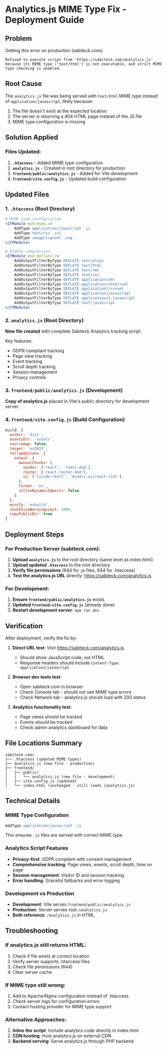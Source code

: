 # Analytics.js MIME Type Fix - Deployment Guide

## Problem
Getting this error on production (sabiteck.com):
```
Refused to execute script from 'https://sabiteck.com/analytics.js' because its MIME type ('text/html') is not executable, and strict MIME type checking is enabled.
```

## Root Cause
The `analytics.js` file was being served with `text/html` MIME type instead of `application/javascript`, likely because:
1. The file doesn't exist at the expected location
2. The server is returning a 404 HTML page instead of the JS file
3. MIME type configuration is missing

## Solution Applied

### Files Updated:

1. **`.htaccess`** - Added MIME type configuration
2. **`analytics.js`** - Created in root directory for production
3. **`frontend/public/analytics.js`** - Added for Vite development
4. **`frontend/vite.config.js`** - Updated build configuration

## Updated Files

### 1. `.htaccess` (Root Directory)
```apache
# MIME type configuration
<IfModule mod_mime.c>
    AddType application/javascript .js
    AddType text/css .css
    AddType image/svg+xml .svg
</IfModule>

# Enable compression
<IfModule mod_deflate.c>
    AddOutputFilterByType DEFLATE text/plain
    AddOutputFilterByType DEFLATE text/html
    AddOutputFilterByType DEFLATE text/xml
    AddOutputFilterByType DEFLATE text/css
    AddOutputFilterByType DEFLATE application/xml
    AddOutputFilterByType DEFLATE application/xhtml+xml
    AddOutputFilterByType DEFLATE application/rss+xml
    AddOutputFilterByType DEFLATE application/javascript
    AddOutputFilterByType DEFLATE application/x-javascript
    AddOutputFilterByType DEFLATE text/javascript
</IfModule>
```

### 2. `analytics.js` (Root Directory)
**New file created** with complete Sabiteck Analytics tracking script.

Key features:
- GDPR compliant tracking
- Page view tracking
- Event tracking
- Scroll depth tracking
- Session management
- Privacy controls

### 3. `frontend/public/analytics.js` (Development)
**Copy of analytics.js** placed in Vite's public directory for development server.

### 4. `frontend/vite.config.js` (Build Configuration)
```javascript
build: {
  outDir: 'dist',
  assetsDir: 'assets',
  sourcemap: false,
  target: 'es2015',
  rollupOptions: {
    output: {
      manualChunks: {
        vendor: ['react', 'react-dom'],
        router: ['react-router-dom'],
        ui: ['lucide-react', '@radix-ui/react-slot'],
      },
      format: 'es',
      inlineDynamicImports: false
    }
  },
  minify: 'esbuild',
  chunkSizeWarningLimit: 1000,
  copyPublicDir: true
}
```

## Deployment Steps

### For Production Server (sabiteck.com):

1. **Upload `analytics.js`** to the root directory (same level as index.html)
2. **Upload updated `.htaccess`** to the root directory
3. **Verify file permissions** (644 for .js files, 644 for .htaccess)
4. **Test the analytics.js URL** directly: https://sabiteck.com/analytics.js

### For Development:

1. **Ensure `frontend/public/analytics.js`** exists
2. **Updated `frontend/vite.config.js`** (already done)
3. **Restart development server**: `npm run dev`

## Verification

After deployment, verify the fix by:

1. **Direct URL test**: Visit https://sabiteck.com/analytics.js
   - Should show JavaScript code, not HTML
   - Response headers should include `Content-Type: application/javascript`

2. **Browser dev tools test**:
   - Open sabiteck.com in browser
   - Check Console tab - should not see MIME type errors
   - Check Network tab - analytics.js should load with 200 status

3. **Analytics functionality test**:
   - Page views should be tracked
   - Events should be tracked
   - Check admin analytics dashboard for data

## File Locations Summary

```
sabiteck.com/
├── .htaccess (updated MIME types)
├── analytics.js (new file - production)
├── frontend/
│   ├── public/
│   │   └── analytics.js (new file - development)
│   ├── vite.config.js (updated)
│   └── index.html (unchanged - still loads /analytics.js)
```

## Technical Details

### MIME Type Configuration
```apache
AddType application/javascript .js
```
This ensures `.js` files are served with correct MIME type.

### Analytics Script Features
- **Privacy-first**: GDPR compliant with consent management
- **Comprehensive tracking**: Page views, events, scroll depth, time on page
- **Session management**: Visitor ID and session tracking
- **Error handling**: Graceful fallbacks and error logging

### Development vs Production
- **Development**: Vite serves `frontend/public/analytics.js`
- **Production**: Server serves root `/analytics.js`
- **Both reference**: `/analytics.js` in HTML

## Troubleshooting

### If analytics.js still returns HTML:
1. Check if file exists at correct location
2. Verify server supports .htaccess files
3. Check file permissions (644)
4. Clear server cache

### If MIME type still wrong:
1. Add to Apache/Nginx configuration instead of .htaccess
2. Check server logs for configuration errors
3. Contact hosting provider for MIME type support

### Alternative Approaches:
1. **Inline the script**: Include analytics code directly in index.html
2. **CDN hosting**: Host analytics.js on external CDN
3. **Backend serving**: Serve analytics.js through PHP backend